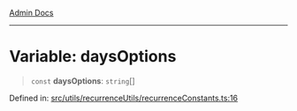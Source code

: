 [Admin Docs](/)

---

# Variable: daysOptions

> `const` **daysOptions**: `string`[]

Defined in: [src/utils/recurrenceUtils/recurrenceConstants.ts:16](https://github.com/PalisadoesFoundation/talawa-admin/blob/main/src/utils/recurrenceUtils/recurrenceConstants.ts#L16)
